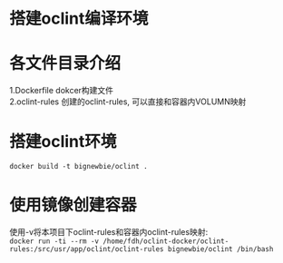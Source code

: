 搭建oclint编译环境
====================
# 各文件目录介绍
1.Dockerfile dokcer构建文件<br>
2.oclint-rules 创建的oclint-rules, 可以直接和容器内VOLUMN映射<br>
# 搭建oclint环境
`docker build -t bignewbie/oclint .`
# 使用镜像创建容器
使用-v将本项目下oclint-rules和容器内oclint-rules映射:<br>
`docker run -ti --rm -v /home/fdh/oclint-docker/oclint-rules:/src/usr/app/oclint/oclint-rules bignewbie/oclint /bin/bash`
